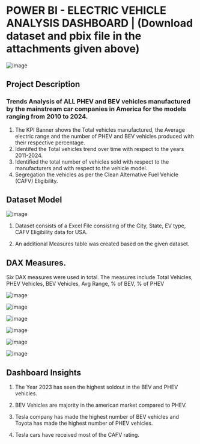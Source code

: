 # POWER BI - ELECTRIC VEHICLE ANALYSIS DASHBOARD | (Download dataset and pbix file in the attachments given above)
![image](https://github.com/Gokul-Raman-98/Power-BI-Projects/assets/168402268/a5d50275-a0ae-4fad-b503-10526e3f93d4)


## Project Description
### Trends Analysis of ALL PHEV and BEV vehicles manufactured by the mainstream car companies in America for the models ranging from 2010 to 2024.


1. The KPI Banner shows the Total vehicles manufactured, the Average electric range and the number of PHEV and BEV vehicles produced with their respective percentage.
2. Identifed the Total vehicles trend over time with respect to the years 2011-2024.
3. Identified the total number of vehicles sold with respect to the manufacturers and with respect to the vehicle model.
4. Segregation the vehicles as per the Clean Alternative Fuel Vehicle (CAFV) Eligibility.


## Dataset Model
![image](https://github.com/Gokul-Raman-98/Power-BI-Projects/assets/168402268/11889b40-18c1-447c-958c-94b4361109eb)

1. Dataset consists of a Excel File consisting of the City, State, EV type, CAFV Eligibility data for USA.

2. An additional Measures table was created based on the given dataset.

## DAX Measures.
Six DAX measures were used in total. The measures include Total Vehicles, PHEV Vehicles, BEV Vehicles, Avg Range, % of BEV, % of PHEV

![image](https://github.com/Gokul-Raman-98/Power-BI-Projects/assets/168402268/4e3b7691-b41e-46f7-b459-7a46f88214bd)

![image](https://github.com/Gokul-Raman-98/Power-BI-Projects/assets/168402268/14556dfc-e28c-4837-803d-81d71c9e6f94)

![image](https://github.com/Gokul-Raman-98/Power-BI-Projects/assets/168402268/537a4da5-4e74-4964-87bf-bbea4883d90a)

![image](https://github.com/Gokul-Raman-98/Power-BI-Projects/assets/168402268/45deae65-672e-42da-a3c3-3ccbc158c81f)

![image](https://github.com/Gokul-Raman-98/Power-BI-Projects/assets/168402268/263b508f-d73b-422a-9850-9f5cbf695b29)

![image](https://github.com/Gokul-Raman-98/Power-BI-Projects/assets/168402268/91a31c73-2eeb-4731-a56c-528954ec7edc)


## Dashboard Insights
1. The Year 2023 has seen the highest soldout in the BEV and PHEV vehicles.

2. BEV Vehicles are majority in the american market compared to PHEV.

3. Tesla company has made the highest number of BEV vehicles and Toyota has made the highest number of PHEV vehicles.

4. Tesla cars have received most of the CAFV rating.
